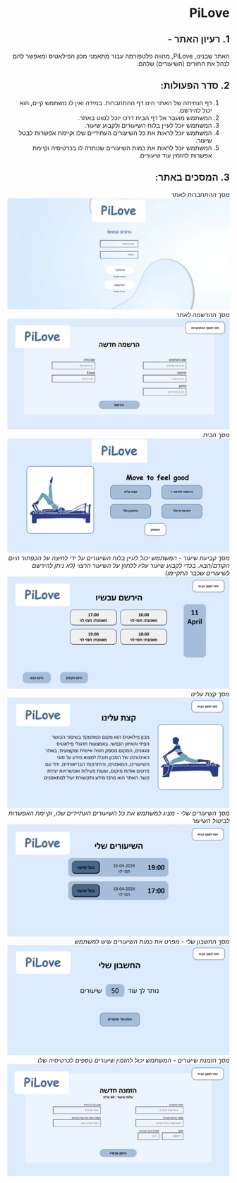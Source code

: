 <div dir="rtl">

<h1>PiLove</h1> 

## 1. רעיון האתר - 
האתר שבנינו, PiLove, מהווה פלטפורמה עבור מתאמני מכון הפילאטיס ומאפשר להם לנהל את התורים (השיעורים) שלהם.

## 2. סדר הפעולות:
1. דף הנחיתה של האתר הינו דף ההתחברות. במידה ואין לו משתמש קיים, הוא יכול להירשם.
2.  המשתמש מועבר אל דף הבית דרכו יוכל לנווט באתר.
3. המשתמש יוכל לעיין בלוח השיעורים ולקבוע שיעור.
4. המשתמש יוכל לראות את כל השיעורים העתידיים שלו וקיימת אפשרות לבטל שיעור.
5. המשתמש יוכל לראות את כמות השיעורים שנותרה לו בכרטיסיה וקיימת אפשרות להזמין עוד שיעורים.

## 3. המסכים באתר:
*מסך ההתחברות לאתר*
![img_2.png](readMe_screenShots/signIn.png)
*מסך ההרשמה לאתר*
![img_3.png](readMe_screenShots/signUp.png)
*מסך הבית*
![img.png](readMe_screenShots/homepage.png)
*מסך קביעת שיעור - המשתמש יכול לעיין בלוח השיעורים על ידי לחיצה על הכפתור היום הקודם/הבא. בכדי לקבוע שיעור עליו ללחוץ על השיעור הרצוי (לא ניתן להירשם לשיעורים שכבר התקיימו)*
![img.png](readMe_screenShots/bookClass.png)
*מסך קצת עלינו*
![img.png](readMe_screenShots/aboutAs.png)
*מסך השיעורים שלי - מציג למשתמש את כל השיעורים העתיידים שלו, וקיימת האפשרות לביטול השיעור*
![img.png](readMe_screenShots/myClasses.png)
*מסך החשבון שלי - מפרט את כמות השיעורים שיש למשתמש*
![img.png](readMe_screenShots/myAccount.png)
*מסך הזמנת שיעורים - המשתמש יכול להזמין שיעורים נוספים לכרטיסיה שלו*
![img.png](readMe_screenShots/newOrder.png)

</div>